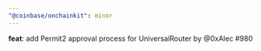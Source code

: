 ```yaml
---
"@coinbase/onchainkit": minor
---
```


**feat**: add Permit2 approval process for UniversalRouter by @0xAlec #980
